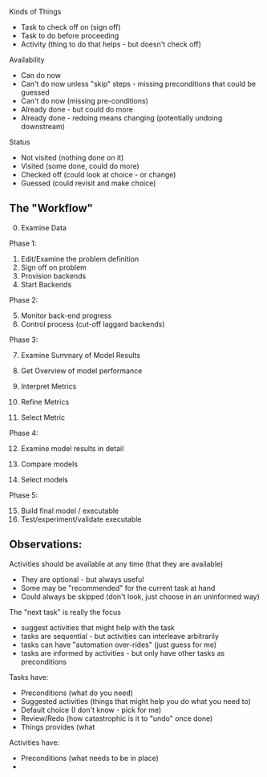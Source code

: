 Kinds of Things
+ Task to check off on (sign off)
+ Task to do before proceeding
+ Activity (thing to do that helps - but doesn't check off)

Availability
+ Can do now
+ Can't do now unless "skip" steps - missing preconditions that could be guessed
+ Can't do now (missing pre-conditions)
+ Already done - but could do more
+ Already done - redoing means changing (potentially undoing downstream)

Status
+ Not visited (nothing done on it)
+ Visited (some done, could do more)
+ Checked off (could look at choice - or change)
+ Guessed (could revisit and make choice)

## The "Workflow"

0. Examine Data

Phase 1:

1. Edit/Examine the problem definition
2. Sign off on problem 
3. Provision backends
4. Start Backends

Phase 2:

5. Monitor back-end progress
6. Control process (cut-off laggard backends)

Phase 3:

7. Examine Summary of Model Results
8. Get Overview of model performance

9. Interpret Metrics
10. Refine Metrics

11. Select Metric

Phase 4:

12. Examine model results in detail
13. Compare models

14. Select models

Phase 5:

15. Build final model / executable
16. Test/experiment/validate executable

## Observations:

Activities should be available at any time (that they are available)
+ They are optional - but always useful
+ Some may be "recommended" for the current task at hand
+ Could always be skipped (don't look, just choose in an uninformed way)

The "next task" is really the focus
+ suggest activities that might help with the task
+ tasks are sequential - but activities can interleave arbitrarily
+ tasks can have "automation over-rides" (just guess for me)
+ tasks are informed by activities - but only have other tasks as preconditions

Tasks have:
+ Preconditions (what do you need)
+ Suggested activities (things that might help you do what you need to)
+ Default choice (I don't know - pick for me)
+ Review/Redo (how catastrophic is it to "undo" once done)
+ Things provides (what 

Activities have:
+ Preconditions (what needs to be in place)
+ 
